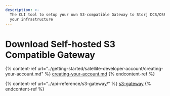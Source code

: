 ```yaml
---
description: >-
  The CLI tool to setup your own S3-compatible Gateway to Storj DCS/OSP using
  your infrastructure
---
```


# Download Self-hosted S3 Compatible Gateway

{% content-ref url="../getting-started/satellite-developer-account/creating-your-account.md" %}
[creating-your-account.md](../getting-started/satellite-developer-account/creating-your-account.md)
{% endcontent-ref %}

{% content-ref url="../api-reference/s3-gateway/" %}
[s3-gateway](../api-reference/s3-gateway/)
{% endcontent-ref %}
